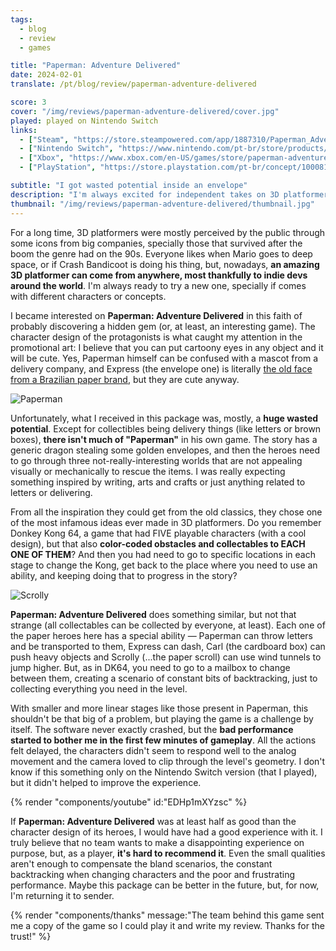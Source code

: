 ```yaml
---
tags:
  - blog
  - review
  - games

title: "Paperman: Adventure Delivered"
date: 2024-02-01
translate: /pt/blog/review/paperman-adventure-delivered

score: 3
cover: "/img/reviews/paperman-adventure-delivered/cover.jpg"
played: played on Nintendo Switch
links:
  - ["Steam", "https://store.steampowered.com/app/1887310/Paperman_Adventure_Delivered?curator_clanid=44763507"]
  - ["Nintendo Switch", "https://www.nintendo.com/pt-br/store/products/paperman-adventure-delivered-switch/"]
  - ["Xbox", "https://www.xbox.com/en-US/games/store/paperman-adventure-delivered/9nx07lbj93xs"]
  - ["PlayStation", "https://store.playstation.com/pt-br/concept/10008134"]

subtitle: "I got wasted potential inside an envelope"
description: "I'm always excited for independent takes on 3D platformers, but this time I only got wasted potential inside an envelope."
thumbnail: "/img/reviews/paperman-adventure-delivered/thumbnail.jpg"
---
```


For a long time, 3D platformers were mostly perceived by the public through some icons from big companies, specially those that survived after the boom the genre had on the 90s. Everyone likes when Mario goes to deep space, or if Crash Bandicoot is doing his thing, but, nowadays, **an amazing 3D platformer can come from anywhere, most thankfully to indie devs around the world**. I'm always ready to try a new one, specially if comes with different characters or concepts.

I became interested on **Paperman: Adventure Delivered** in this faith of probably discovering a hidden gem (or, at least, an interesting game). The character design of the protagonists is what caught my attention in the promotional art: I believe that you can put cartoony eyes in any object and it will be cute. Yes, Paperman himself can be confused with a mascot from a delivery company, and Express (the envelope one) is literally [the old face from a Brazilian paper brand](https://2.bp.blogspot.com/-vbz6odkJPEI/WqxdFQjdTSI/AAAAAAABpj8/wl1k6G0pUGA6sNUPcM2gAuaBIgTcLEvYACLcBGAs/s1600/chamex%2Bmascote%2B1.jpg), but they are cute anyway.

![Paperman](/img/reviews/paperman-adventure-delivered/paperman.jpg)

Unfortunately, what I received in this package was, mostly, a **huge wasted potential**. Except for collectibles being delivery things (like letters or brown boxes), **there isn't much of "Paperman"** in his own game. The story has a generic dragon stealing some golden envelopes, and then the heroes need to go through three not-really-interesting worlds that are not appealing visually or mechanically to rescue the items. I was really expecting something inspired by writing, arts and crafts or just anything related to letters or delivering.

From all the inspiration they could get from the old classics, they chose one of the most infamous ideas ever made in 3D platformers. Do you remember Donkey Kong 64, a game that had FIVE playable characters (with a cool design), but that also **color-coded obstacles and collectables to EACH ONE OF THEM**? And then you had need to go to specific locations in each stage to change the Kong, get back to the place where you need to use an ability, and keeping doing that to progress in the story?

![Scrolly](/img/reviews/paperman-adventure-delivered/scrolly.jpg)

**Paperman: Adventure Delivered** does something similar, but not that strange (all collectables can be collected by everyone, at least). Each one of the paper heroes here has a special ability — Paperman can throw letters and be transported to them, Express can dash, Carl (the cardboard box) can push heavy objects and Scrolly (...the paper scroll) can use wind tunnels to jump higher. But, as in DK64, you need to go to a mailbox to change between them, creating a scenario of constant bits of backtracking, just to collecting everything you need in the level.

With smaller and more linear stages like those present in Paperman, this shouldn't be that big of a problem, but playing the game is a challenge by itself. The software never exactly crashed, but the **bad performance started to bother me in the first few minutes of gameplay**. All the actions felt delayed, the characters didn't seem to respond well to the analog movement and the camera loved to clip through the level's geometry. I don't know if this something only on the Nintendo Switch version (that I played), but it didn't helped to improve the experience.

{% render "components/youtube" id:"EDHp1mXYzsc" %}

If **Paperman: Adventure Delivered** was at least half as good than the character design of its heroes, I would have had a good experience with it. I truly believe that no team wants to make a disappointing experience on purpose, but, as a player, **it's hard to recommend it**. Even the small qualities aren't enough to compensate the bland scenarios, the constant backtracking when changing characters and the poor and frustrating performance. Maybe this package can be better in the future, but, for now, I'm returning it to sender.

{% render "components/thanks" message:"The team behind this game sent me a copy of the game so I could play it and write my review. Thanks for the trust!" %}